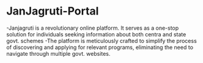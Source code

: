 # JanJagruti-Portal
-Janjagruti is a revolutionary online  platform. It serves as a one-stop  solution for individuals seeking  information about both centra and  state govt. schemes -The platform is meticulously  crafted to simplify the process of  discovering and applying for  relevant programs, eliminating the  need to navigate through multiple  govt. websites.
